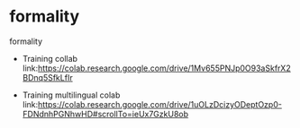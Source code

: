 # formality
formality

- Training collab link:https://colab.research.google.com/drive/1Mv655PNJp0O93aSkfrX2BDnq5SfkLfIr

- Training multilingual colab link:https://colab.research.google.com/drive/1uOLzDcizyODeptOzp0-FDNdnhPGNhwHD#scrollTo=ieUx7GzkU8ob
